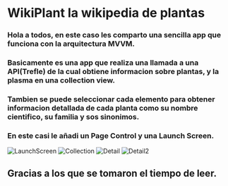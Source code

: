 # WikiPlant la wikipedia de plantas
### Hola a todos, en este caso les comparto una sencilla app que funciona con la arquitectura **MVVM**.
### Basicamente es una app que realiza una llamada a una **API(Trefle)** de la cual obtiene informacion sobre plantas, y la plasma en una collection view.
### Tambien se puede seleccionar cada elemento para obtener informacion detallada de cada planta como su nombre cientifico, su familia y sos sinonimos.
### En este casi le añadi un Page Control y una Launch Screen.

![LaunchScreen](https://github.com/LaureanoSwift/WikiPlant/assets/122822248/6e4a36ac-88eb-4b56-9fce-5e0626ca5252)
![Collection](https://github.com/LaureanoSwift/WikiPlant/assets/122822248/38163e4f-10c0-4338-aed3-eb106bf28052)
![Detail](https://github.com/LaureanoSwift/WikiPlant/assets/122822248/5ebd3e7a-1a33-453f-ae58-a381838fd62b)
![Detail2](https://github.com/LaureanoSwift/WikiPlant/assets/122822248/28f853ca-2beb-4942-8f3f-03dc7903e5ea)

## Gracias a los que se tomaron el tiempo de leer.
